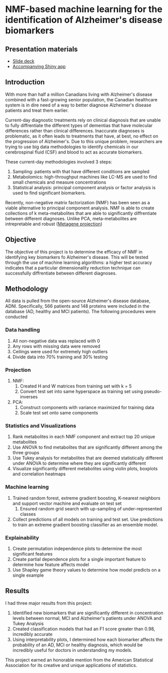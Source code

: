 # NMF-based machine learning for the identification of Alzheimer's disease biomarkers

## Presentation materials
- [Slide deck](https://drive.google.com/file/d/1dJXsyZaGUoh4-BIWCuiGUodcl3q8Dbja/view?usp=sharing)
- [Accompanying Shiny app](https://github.com/aaronabraham311/NMF-Biomarker-App)

## Introduction
With more than half a million Canadians living with Alzheimer's disease combined with a fast-growing senior population, the Canadian healthcare system is in dire need of a way to better diagnose Alzheimer's disease patients and treat them earlier. 

Current-day diagnostic treatments rely on clinical diagnosis that are unable to fully diffrentiate the different types of dementias that have molecular differences rather than clinical differences. Inaccurate diagnoses is problematic, as it often leads to treatments that have, at best, no effect on the progression of Alzheimer's. Due to this unique problem, researchers are trying to use big data methodologies to identify chemicals in our cerebrospinal fluid (CSF) and blood to act as accurate biomarkers. 

These current-day methodologies involved 3 steps:
1. Sampling: patients with that have different conditions are sampled
2. Metabolomics: high-throughput machines like LC-MS are used to find small chemicals and measure concentrations
3. Statistical analysis: principal component analysis or factor analysis is used to find significant biomarkers.

Recently, non-negative matrix factorization (NMF) has been seen as a viable alternative to principal component analysis. NMF is able to create collections of k meta-metabolites that are able to significantly diffrentiate between different diagnoses. Unlike PCA, meta-metabolites are intrepretable and robust ([Metagene projection](https://www.pnas.org/content/101/12/4164))

## Objective
The objective of this project is to determine the efficacy of NMF in identifying key biomarkers fo Alzheimer's disease. This will be tested through the use of machine learning algorithms: a higher test accuracy indicates that a particular dimensionality reduction technique can successfully diffrentiate between different diagnoses. 

## Methodology
All data is pulled from the open-source Alzheimer's disease database, ADNI. Specifically,  566 patients and 148 proteins were included in the database (AD, healthy and MCI patients). The following procedures were conducted

### Data handling
1. All non-negative data was replaced with 0
2. Any rows with missing data were removed
3. Ceilings were used for extremely high outliers
4. Divide data into 70% training and 30% testing

### Projection
1. NMF:
    1. Created H and W matrices from training set with k = 5
    2. Convert test set into same hyperspace as training set using pseudo-inverses
2. PCA:
    1. Construct components with variance maximized for training data
    2. Scale test set onto same components

### Statistics and Visualizations
1. Rank metabolites in each NMF component and extract top 20 unique metabolites
2. Use ANOVA to find metabolites that are significantly different among the three groups
3. Use Tukey analysis for metabolites that are deemed statistically different under ANOVA to determine where they are significantly different
4. Visualize significantly different metabolites using violin plots, boxplots and correlation heatmaps

### Machine learning
1. Trained random forest, extreme gradient boosting, K-nearest neighbors and support vector machine and evaluate on test set
    1. Ensured random grid search with up-sampling of under-represented classes
2. Collect predictions of all models on training and test set. Use predictions to train an extreme gradient boosting classifier as an ensemble model.

### Explainability
1. Create permutation independence plots to determine the most significant features
2. Create partial dependence plots for a single important feature to determine how feature affects model
3. Use Shapley game theory values to determine how model predicts on a single example

## Results
I had three major results from this project:
1. Identified new biomarkers that are significantly different in concentration levels between normal, MCI and Alzheimer's patients under ANOVA and Tukey Analysis
2. Created classification models that had an F1 score greater than 0.98, incredibly accurate
3. Using interpretability plots, I determined how each biomarker affects the probability of an AD, MCI or healthy diagnosis, which would be incredibly useful for doctors in understanding my models.

This project earned an honorable mention from the American Statistical Association for its creative and unique applications of statistics. 
